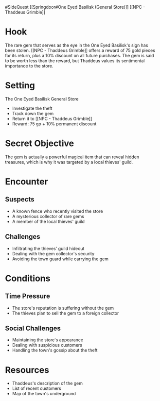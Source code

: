 #SideQuest 
[[Springdoor#One Eyed Basilisk (General Store)]]
[[NPC - Thaddeus Grimble]]

# Hook
The rare gem that serves as the eye in the One Eyed Basilisk's sign has been stolen. [[NPC - Thaddeus Grimble]] offers a reward of 75 gold pieces for its return, plus a 10% discount on all future purchases. The gem is said to be worth less than the reward, but Thaddeus values its sentimental importance to the store.

# Setting
The One Eyed Basilisk General Store
- Investigate the theft
- Track down the gem
- Return it to [[NPC - Thaddeus Grimble]]
- Reward: 75 gp + 10% permanent discount

# Secret Objective
The gem is actually a powerful magical item that can reveal hidden treasures, which is why it was targeted by a local thieves' guild.

# Encounter

## Suspects
- A known fence who recently visited the store
- A mysterious collector of rare gems
- A member of the local thieves' guild

## Challenges
- Infiltrating the thieves' guild hideout
- Dealing with the gem collector's security
- Avoiding the town guard while carrying the gem

# Conditions

## Time Pressure
- The store's reputation is suffering without the gem
- The thieves plan to sell the gem to a foreign collector

## Social Challenges
- Maintaining the store's appearance
- Dealing with suspicious customers
- Handling the town's gossip about the theft

# Resources
- Thaddeus's description of the gem
- List of recent customers
- Map of the town's underground 
